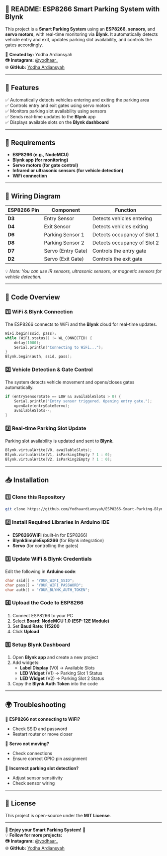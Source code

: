 ## 📘 **README: ESP8266 Smart Parking System with Blynk**  

This project is a **Smart Parking System** using an **ESP8266**, **sensors**, and **servo motors**, with real-time monitoring via **Blynk**. It automatically detects vehicle entry and exit, updates parking slot availability, and controls the gates accordingly.  

📌 **Created by:** Yodha Ardiansyah  
📷 **Instagram:** [@yodhaar_](https://instagram.com/yodhaar_)  
🌐 **GitHub:** [Yodha Ardiansyah](https://github.com/Yodhaardiansyah)  

---  

## **🚀 Features**  
✅ Automatically detects vehicles entering and exiting the parking area  
✅ Controls entry and exit gates using servo motors  
✅ Monitors parking slot availability using sensors  
✅ Sends real-time updates to the **Blynk** app  
✅ Displays available slots on the **Blynk dashboard**  

---  

## **📜 Requirements**  
- **ESP8266 (e.g., NodeMCU)**  
- **Blynk app (for monitoring)**  
- **Servo motors (for gate control)**  
- **Infrared or ultrasonic sensors (for vehicle detection)**  
- **WiFi connection**  

---  

## **🔧 Wiring Diagram**  
| ESP8266 Pin | Component | Function |
|------------|----------|----------|
| **D3** | Entry Sensor | Detects vehicles entering |
| **D4** | Exit Sensor | Detects vehicles exiting |
| **D6** | Parking Sensor 1 | Detects occupancy of Slot 1 |
| **D8** | Parking Sensor 2 | Detects occupancy of Slot 2 |
| **D7** | Servo (Entry Gate) | Controls the entry gate |
| **D2** | Servo (Exit Gate) | Controls the exit gate |

💡 *Note: You can use IR sensors, ultrasonic sensors, or magnetic sensors for vehicle detection.*  

---  

## **📜 Code Overview**  

### **1️⃣ WiFi & Blynk Connection**  
The ESP8266 connects to WiFi and the **Blynk** cloud for real-time updates.  

```cpp
WiFi.begin(ssid, pass);
while (WiFi.status() != WL_CONNECTED) {
    delay(1000);
    Serial.println("Connecting to WiFi...");
}
Blynk.begin(auth, ssid, pass);
```

### **2️⃣ Vehicle Detection & Gate Control**  
The system detects vehicle movement and opens/closes gates automatically.  

```cpp
if (entrySensorState == LOW && availableSlots > 0) {
    Serial.println("Entry sensor triggered. Opening entry gate.");
    openGate(entryGateServo);
    availableSlots--;
}
```

### **3️⃣ Real-time Parking Slot Update**  
Parking slot availability is updated and sent to **Blynk**.  

```cpp
Blynk.virtualWrite(V0, availableSlots);
Blynk.virtualWrite(V1, isParking1Empty ? 1 : 0);
Blynk.virtualWrite(V2, isParking2Empty ? 1 : 0);
```

---  

## **📥 Installation**  

### **1️⃣ Clone this Repository**  
```sh
git clone https://github.com/Yodhaardiansyah/ESP8266-Smart-Parking-Blynk.git
```

### **2️⃣ Install Required Libraries in Arduino IDE**  
- **ESP8266WiFi** (built-in for ESP8266)  
- **BlynkSimpleEsp8266** (for Blynk integration)  
- **Servo** (for controlling the gates)  

### **3️⃣ Update WiFi & Blynk Credentials**  
Edit the following in **Arduino code**:  
```cpp
char ssid[] = "YOUR_WIFI_SSID";
char pass[] = "YOUR_WIFI_PASSWORD";
char auth[] = "YOUR_BLYNK_AUTH_TOKEN";
```

### **4️⃣ Upload the Code to ESP8266**  
1. Connect ESP8266 to your PC  
2. Select **Board: NodeMCU 1.0 (ESP-12E Module)**  
3. Set **Baud Rate: 115200**  
4. Click **Upload**  

### **5️⃣ Setup Blynk Dashboard**  
1. Open **Blynk app** and create a new project  
2. Add widgets:  
   - **Label Display** (V0) → Available Slots  
   - **LED Widget** (V1) → Parking Slot 1 Status  
   - **LED Widget** (V2) → Parking Slot 2 Status  
3. Copy the **Blynk Auth Token** into the code  

---

## **🌍 Troubleshooting**  
🔹 **ESP8266 not connecting to WiFi?**  
- Check SSID and password  
- Restart router or move closer  

🔹 **Servo not moving?**  
- Check connections  
- Ensure correct GPIO pin assignment  

🔹 **Incorrect parking slot detection?**  
- Adjust sensor sensitivity  
- Check sensor wiring  

---

## **📜 License**  
This project is open-source under the **MIT License**.  

---

🚀 **Enjoy your Smart Parking System!** 🚀  
💡 **Follow for more projects:**  
📷 **Instagram:** [@yodhaar_](https://instagram.com/yodhaar_)  
🌐 **GitHub:** [Yodha Ardiansyah](https://github.com/Yodhaardiansyah)
